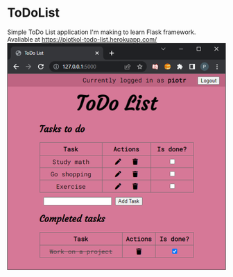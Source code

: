 # ToDoList
Simple ToDo List application I'm making to learn Flask framework. \
Avaliable at https://piotkol-todo-list.herokuapp.com/ \
![Main menu](/img/menu.png)
